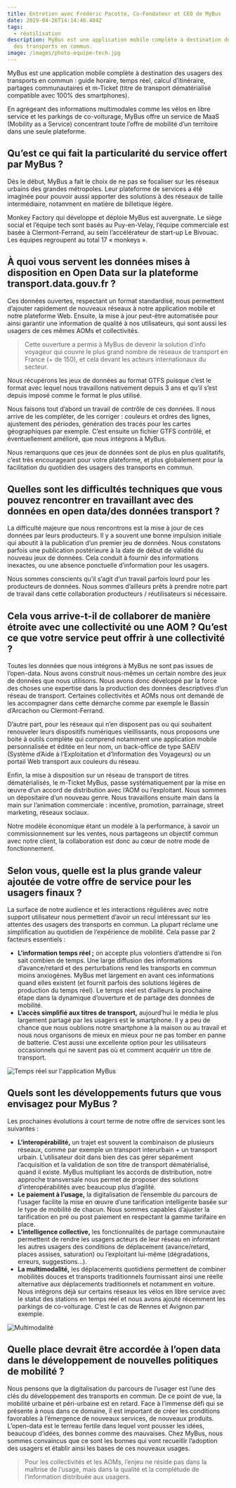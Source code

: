 ```yaml
---
title: Entretien avec Frédéric Pacotte, Co-Fondateur et CEO de MyBus
date: 2019-04-26T14:14:46.404Z
tags:
  - réutilisation
description: MyBus est une application mobile complète à destination des usagers
  des transports en commun.
image: /images/photo-equipe-tech.jpg
---
```

MyBus est une application mobile complète à destination des usagers des transports en commun : guide horaire, temps réel, calcul d’itinéraire, partages communautaires et m-Ticket (titre de transport dématérialisé compatible avec 100% des smartphones).

En agrégeant des informations multimodales comme les vélos en libre service et les parkings de co-voiturage, MyBus offre un service de MaaS (Mobility as a Service) concentrant toute l’offre de mobilité d’un territoire dans une seule plateforme.

## Qu’est ce qui fait la particularité du service offert par MyBus ?

Dès le début, MyBus a fait le choix de ne pas se focaliser sur les réseaux urbains des grandes métropoles. Leur plateforme de services a été imaginée pour pouvoir aussi apporter des solutions à des réseaux de taille intermédiaire, notamment en matière de billetique légère.

Monkey Factory qui développe et déploie MyBus est auvergnate. Le siège social et l’équipe tech sont basés au Puy-en-Velay, l’équipe commerciale est basée à Clermont-Ferrand, au sein l’accélérateur de start-up Le Bivouac. Les équipes regroupent au total 17 « monkeys ».

## À quoi vous servent les données mises à disposition en Open Data sur la plateforme transport.data.gouv.fr ?

Ces données ouvertes, respectant un format standardisé, nous permettent d’ajouter rapidement de nouveaux réseaux à notre application mobile et notre plateforme Web. Ensuite, la mise à jour peut-être automatisée pour ainsi garantir une information de qualité à nos utilisateurs, qui sont aussi les usagers de ces mêmes AOMs et collectivités.

> Cette ouverture a permis à MyBus de devenir la solution d’info voyageur qui couvre le plus grand nombre de réseaux de transport en France (+ de 150), et cela devant les acteurs internationaux du secteur.

Nous récupérons les jeux de données au format GTFS puisque c’est le format avec lequel nous travaillons nativement depuis 3 ans et qu’il s’est depuis imposé comme le format le plus utilisé.

Nous faisons tout d’abord un travail de contrôle de ces données. Il nous arrive de les compléter, de les corriger : couleurs et ordres des lignes, ajustement des périodes, génération des tracés pour les cartes géographiques par exemple. C’est ensuite un fichier GTFS contrôlé, et éventuellement amélioré, que nous intégrons à MyBus. 

Nous remarquons que ces jeux de données sont de plus en plus qualitatifs, c’est très encourageant pour votre plateforme, et plus globalement pour la facilitation du quotidien des usagers des transports en commun.

## Quelles sont les difficultés techniques que vous pouvez rencontrer en travaillant avec des données en open data/des données transport ?

La difficulté majeure que nous rencontrons est la mise à jour de ces données par leurs producteurs. Il y a souvent une bonne impulsion initiale qui aboutit à la publication d’un premier jeu de données. Nous constatons parfois une publication postérieure à la date de début de validité du nouveau jeux de données. Cela conduit à fournir des informations inexactes, ou une absence ponctuelle d’information pour les usagers. 

Nous sommes conscients qu’il s’agit d’un travail parfois lourd pour les producteurs de données. Nous sommes d’ailleurs prêts à prendre notre part de travail dans cette collaboration producteurs / réutilisateurs si nécessaire.



## Cela vous arrive-t-il de collaborer de manière étroite avec une collectivité ou une AOM ? Qu’est ce que votre service peut offrir à une collectivité ?

Toutes les données que nous intégrons à MyBus ne sont pas issues de l’open-data. Nous avons construit nous-mêmes un certain nombre des jeux de données que nous utilisons. Nous avons donc développé par la force des choses une expertise dans la production des données descriptives d’un réseau de transport. Certaines collectivités et AOMs nous ont demandé de les accompagner dans cette démarche comme par exemple le Bassin d’Arcachon ou Clermont-Ferrand.

D’autre part, pour les réseaux qui n’en disposent pas ou qui souhaitent renouveler leurs dispositifs numériques vieillissants, nous proposons une boite à outils complète qui comprend notamment une application mobile personnalisée et éditée en leur nom, un back-office de type SAEIV (Système d’Aide à l’Exploitation et d’Information des Voyageurs) ou un portail Web transport aux couleurs du réseau.

Enfin, la mise à disposition sur un réseau de transport de titres dématérialisés, le m-Ticket MyBus, passe systématiquement par la mise en œuvre d’un accord de distribution avec l’AOM ou l’exploitant. Nous sommes un dépositaire d’un nouveau genre. Nous travaillons ensuite main dans la main sur l’animation commerciale : incentive, promotion, parrainage, street marketing, réseaux sociaux.

Notre modèle économique étant un modèle à la performance, à savoir un commissionnement sur les ventes, nous partageons un objectif commun avec notre client, la collaboration est donc au cœur de notre mode de fonctionnement.



## Selon vous, quelle est la plus grande valeur ajoutée de votre offre de service pour les usagers finaux ?

La surface de notre audience et les interactions régulières avec notre support utilisateur nous permettent d’avoir un recul intéressant sur les attentes des usagers des transports en commun. La plupart réclame une simplification au quotidien de l’expérience de mobilité. Cela passe par 2 facteurs essentiels :

* **L’information temps réel ;** on accepte plus volontiers d’attendre si l’on sait combien de temps. Une large diffusion des informations d’avance/retard et des perturbations rend les transports en commun moins anxiogènes. MyBus met largement en avant ces informations quand elles existent (et fournit parfois des solutions légères de production du temps réel). Le temps réel est d’ailleurs la prochaine étape dans la dynamique d’ouverture et de partage des données de mobilité.
* **L’accès simplifié aux titres de transport,** aujourd’hui le média le plus largement partagé par les usagers est le smartphone. Il y a peu de chance que nous oublions notre smartphone à la maison ou au travail et nous nous organisons de mieux en mieux pour ne pas tomber en panne de batterie. C’est aussi une excellente option pour les utilisateurs occasionnels qui ne savent pas où et comment acquérir un titre de transport.

![Temps réel sur l'application MyBus](/images/temps-reel.png "Temps réel sur l'application MyBus")



## Quels sont les développements futurs que vous envisagez pour MyBus ?

Les prochaines évolutions à court terme de notre offre de services sont les suivantes :

* **L’interopérabilité,** un trajet est souvent la combinaison de plusieurs réseaux, comme par exemple un transport interurbain + un transport urbain. L’utilisateur doit dans bien des cas gérer séparément l’acquisition et la validation de son titre de transport dématérialisé, quand il existe. MyBus multipliant les accords de distribution, notre approche transversale nous permet de proposer des solutions d’interopérabilités avec beaucoup plus d’agilité.
* **Le paiement à l’usage,** la digitalisation de l’ensemble du parcours de l’usager facilite la mise en œuvre d’une tarification intelligente basée sur le type de mobilité de chacun. Nous sommes capables d’ajuster la tarification en pré ou post paiement en respectant la gamme tarifaire en place.
* **L’intelligence collective,** les fonctionnalités de partage communautaire permettent de rendre les usagers acteurs de leur réseau en informant les autres usagers des conditions de déplacement (avance/retard, places assises, saturation) ou l’exploitant lui-même (dégradations, erreurs, suggestions…).
* **La multimodalité,** les déplacements quotidiens permettent de combiner mobilités douces et transports traditionnels fournissant ainsi une réelle alternative aux déplacements traditionnels et notamment en voiture. Nous intégrons déjà sur certains réseaux les vélos en libre service avec le statut des stations en temps réel et nous avons ajouté récemment les parkings de co-voiturage. C’est le cas de Rennes et Avignon par exemple.

![Multimodalité](/images/multimodalite-mockup.png "Multimodalité")

## Quelle place devrait être accordée à l’open data dans le développement de nouvelles politiques de mobilité ?

Nous pensons que la digitalisation du parcours de l’usager est l’une des clés du développement des transports en commun. De ce point de vue, la mobilité urbaine et péri-urbaine est en retard. Face à l’immense défi qui se présente à nous dans ce domaine, il est important de créer les conditions favorables à l’émergence de nouveaux services, de nouveaux produits. L’open-data est le terreau fertile dans lequel vont pousser les idées, beaucoup d’idées, des bonnes comme des mauvaises. Chez MyBus, nous sommes convaincus que ce sont les bonnes qui vont recueillir l’adoption des usagers et établir ainsi les bases de ces nouveaux usages. 

> Pour les collectivités et les AOMs, l’enjeu ne réside pas dans la maîtrise de l’usage, mais dans la qualité et la complétude de l’information distribuée aux usagers.
